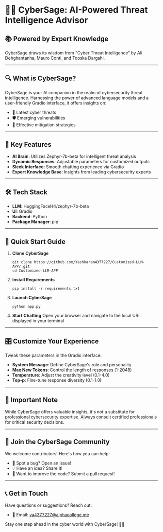 # 🕵️‍♂️ CyberSage: AI-Powered Threat Intelligence Advisor

## 📚 Powered by Expert Knowledge
CyberSage draws its wisdom from "Cyber Threat Intelligence" by Ali Dehghantanha, Mauro Conti, and Tooska Dargahi.

---

## 🔍 What is CyberSage?

CyberSage is your AI companion in the realm of cybersecurity threat intelligence. Harnessing the power of advanced language models and a user-friendly Gradio interface, it offers insights on:

- 🦠 Latest cyber threats
- 🛡️ Emerging vulnerabilities
- 🔧 Effective mitigation strategies

---

## 🚀 Key Features

- **AI Brain**: Utilizes Zephyr-7b-beta for intelligent threat analysis
- **Dynamic Responses**: Adjustable parameters for customized outputs
- **Sleek Interface**: Smooth chatting experience via Gradio
- **Expert Knowledge Base**: Insights from leading cybersecurity experts

---

## 🛠️ Tech Stack

- **LLM**: HuggingFaceH4/zephyr-7b-beta
- **UI**: Gradio
- **Backend**: Python
- **Package Manager**: pip

---

## 🏁 Quick Start Guide

1. **Clone CyberSage**
   ```
   git clone https://github.com/Yashkaran4377227/Customized-LLM-APP/.git
   cd Customized-LLM-APP
   ```

2. **Install Requirements**
   ```
   pip install -r requirements.txt
   ```

3. **Launch CyberSage**
   ```
   python app.py
   ```

4. **Start Chatting**
   Open your browser and navigate to the local URL displayed in your terminal

---

## 🎛️ Customize Your Experience

Tweak these parameters in the Gradio interface:

- **System Message**: Define CyberSage's role and personality
- **Max New Tokens**: Control the length of responses (1-2048)
- **Temperature**: Adjust the creativity level (0.1-4.0)
- **Top-p**: Fine-tune response diversity (0.1-1.0)

---

## 🚨 Important Note

While CyberSage offers valuable insights, it's not a substitute for professional cybersecurity expertise. Always consult certified professionals for critical security decisions.

---

## 🤝 Join the CyberSage Community

We welcome contributors! Here's how you can help:

- 🐛 Spot a bug? Open an issue!
- 💡 Have an idea? Share it!
- 🔧 Want to improve the code? Submit a pull request!
---

## 📞 Get in Touch

Have questions or suggestions? Reach out:
- 📧 Email: ya4377227@alphacollege.me

Stay one step ahead in the cyber world with CyberSage! 🔐🤖
